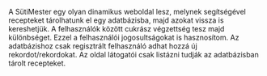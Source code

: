 A SütiMester egy olyan dinamikus weboldal lesz, melynek segítségével recepteket tárolhatunk el egy adatbázisba, majd azokat vissza is kereshetjük. A felhasználók között cukrász végzettség tesz majd különbséget. Ezzel a felhasználói jogosultságokat is hasznosítom. 
Az adatbázishoz csak regisztrált felhasználó adhat hozzá új rekordot/rekordokat. Az oldal látogatói csak listázni tudják az adatbázisban tárolt recepteket.
